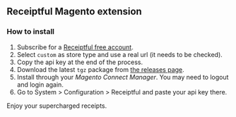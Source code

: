 ## Receiptful Magento extension

### How to install

 1. Subscribe for a [Receiptful free account](https://app.receiptful.com/register).
 2. Select `custom` as store type and use a real url (it needs to be checked).
 3. Copy the api key at the end of the process.
 4. Download the latest `tgz` package from [the releases page](https://github.com/Receiptful/magento-receiptful/releases).
 5. Install through your *Magento Connect Manager*. You may need to logout and login again.
 6. Go to System > Configuration > Receiptful and paste your api key there.

Enjoy your supercharged receipts.
